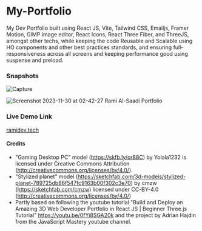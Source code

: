 # My-Portfolio
My Dev Portfolio built using React JS, Vite, Tailwind CSS, Emailjs, Framer Motion, GIMP image editor, React Icons, React Three Fiber, and ThreeJS, amongst other techs, while keeping the code Reusable and Scalable using HO components and other best practices standards, and ensuring full-responsiveness across all screens and keeping performance good using suspense and preload.

### Snapshots

![Capture](https://github.com/Rami24t/Portfolio/assets/103028944/521a5a47-6b40-4415-a7c3-b65ec2b55a9a)

![Screenshot 2023-11-30 at 02-42-27 Rami Al-Saadi Portfolio](https://github.com/Rami24t/Portfolio/assets/103028944/1422bb51-f702-48e0-a127-5a5e3daa1d69)

### Live Demo Link 

[ramidev.tech](ramidev.tech)

#### Credits
- "Gaming Desktop PC" model (https://skfb.ly/or88C) by Yolala1232 is licensed under Creative Commons Attribution (http://creativecommons.org/licenses/by/4.0/).
- "Stylized planet" model (https://sketchfab.com/3d-models/stylized-planet-789725db86f547fc9163b00f302c3e70) by cmzw (https://sketchfab.com/cmzw) licensed under CC-BY-4.0 (http://creativecommons.org/licenses/by/4.0/)
- Partly based on following the youtube tutorial "Build and Deploy an Amazing 3D Web Developer Portfolio in React JS | Beginner Three.js Tutorial" https://youtu.be/0fYi8SGA20k and the project by Adrian Hajdin from the JavaScript Mastery youtube channel.

